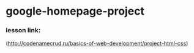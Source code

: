 # google-homepage-project

### lesson link:
(http://codenamecrud.ru/basics-of-web-development/project-html-css)

